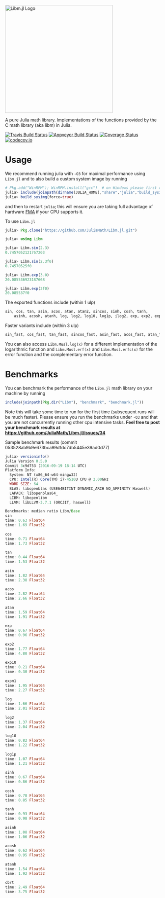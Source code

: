 <div><img src="https://files.gitter.im/musm/CniM/blob" alt="Libm.jl Logo" width="350"></img> </div>

A pure Julia math library. Implementations of the functions provided by the C math library (aka libm) in Julia.


[![Travis Build Status](https://travis-ci.org/JuliaMath/Libm.jl.svg?branch=master)](https://travis-ci.org/JuliaMath/Libm.jl)
[![Appveyor Build Status](https://ci.appveyor.com/api/projects/status/307l6b799amrpvks/branch/master?svg=true)](https://ci.appveyor.com/project/simonbyrne/libm-jl/branch/master)
[![Coverage Status](https://coveralls.io/repos/JuliaMath/Libm.jl/badge.svg?branch=master&service=github)](https://coveralls.io/github/JuliaMath/Libm.jl?branch=master)
[![codecov.io](http://codecov.io/github/JuliaMath/Libm.jl/coverage.svg?branch=master)](http://codecov.io/github/JuliaMath/Libm.jl?branch=master)



# Usage

We recommend running julia with `-O3` for maximal performance using `Libm.jl` and to also build a custom system image by running
```julia
# Pkg.add("WinRPM"); WinRPM.install("gcc")  # on Windows please first run this line
julia> include(joinpath(dirname(JULIA_HOME),"share","julia","build_sysimg.jl"))
julia> build_sysimg(force=true)
```
and then to restart `julia`; this will ensure you are taking full advantage of hardware [FMA](https://en.wikipedia.org/wiki/FMA_instruction_set)  if your CPU supports it.


To use  `Libm.jl`
```julia
julia> Pkg.clone("https://github.com/JuliaMath/Libm.jl.git")
```

```julia
julia> using Libm

julia> Libm.sin(2.3)
0.7457052121767203

julia> Libm.sin(2.3f0)
0.74570525f0

julia> Libm.exp(3.0)
20.085536923187668

julia> Libm.exp(3f0)
20.085537f0
```

The exported functions include (within 1 ulp)
```julia
sin, cos, tan, asin, acos, atan, atan2, sincos, sinh, cosh, tanh,
    asinh, acosh, atanh, log, log2, log10, log1p, ilog2, exp, exp2, exp10, expm1, ldexp, cbrt, pow
 ```
 Faster variants include (within 3 ulp)

 ```julia
sin_fast, cos_fast, tan_fast, sincos_fast, asin_fast, acos_fast, atan_fast, atan2_fast, log_fast, cbrt_fast
```

You can also access `Libm.Musl.log(x)`  for a different implementation of the logarithmic function and `Libm.Musl.erf(x)` and `Libm.Musl.erfc(x)` for the error function and the complementary error function. 

# Benchmarks

You can benchmark the performance of the `Libm.jl` math library on your machine by running
```julia
include(joinpath(Pkg.dir("Libm"), "benchmark", "benchmark.jl"))
```
Note this will take some time to run for the first time (subsequent runs will be much faster). Please ensure you run the benchmarks under `-O3` and that you are not concurrently running other cpu intensive tasks.
**Feel free to post your benchmark results at https://github.com/JuliaMath/Libm.jl/issues/34**

Sample benchmark results (commit 053528ab9b9e673bca99d1dc7db5445e39ad0d77)
```julia
julia> versioninfo()
Julia Version 0.5.0
Commit 3c9d753 (2016-09-19 18:14 UTC)
Platform Info:
  System: NT (x86_64-w64-mingw32)
  CPU: Intel(R) Core(TM) i7-4510U CPU @ 2.00GHz
  WORD_SIZE: 64
  BLAS: libopenblas (USE64BITINT DYNAMIC_ARCH NO_AFFINITY Haswell)
  LAPACK: libopenblas64_
  LIBM: libopenlibm
  LLVM: libLLVM-3.7.1 (ORCJIT, haswell)

Benchmarks: median ratio Libm/Base
sin                
time: 0.63 Float64 
time: 1.69 Float32 
                   
cos                
time: 0.71 Float64 
time: 1.73 Float32 
                   
tan                
time: 0.44 Float64 
time: 1.53 Float32 
                   
asin               
time: 1.82 Float64 
time: 2.38 Float32 
                   
acos               
time: 2.82 Float64 
time: 2.66 Float32 
                   
atan               
time: 1.59 Float64 
time: 1.91 Float32 
                   
exp                
time: 0.67 Float64 
time: 0.96 Float32 
                   
exp2               
time: 1.77 Float64 
time: 4.80 Float32 
                   
exp10              
time: 0.21 Float64 
time: 0.30 Float32 
                   
expm1              
time: 1.95 Float64 
time: 2.27 Float32 
                   
log                
time: 1.66 Float64 
time: 2.01 Float32 
                   
log2               
time: 1.37 Float64 
time: 2.04 Float32 
                   
log10              
time: 0.82 Float64 
time: 1.22 Float32 
                   
log1p              
time: 1.07 Float64 
time: 1.21 Float32 
                   
sinh               
time: 0.67 Float64 
time: 0.86 Float32 
                   
cosh               
time: 0.78 Float64 
time: 0.85 Float32 
                   
tanh               
time: 0.93 Float64 
time: 0.98 Float32 
                   
asinh              
time: 1.08 Float64 
time: 1.06 Float32 
                   
acosh              
time: 0.62 Float64 
time: 0.95 Float32 
                   
atanh              
time: 1.54 Float64 
time: 1.92 Float32 
                   
cbrt               
time: 2.49 Float64 
time: 3.75 Float32 

```

